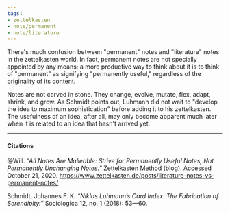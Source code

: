```yaml
---
tags: 
- zettelkasten
- note/permanent
- note/literature
---
```


There's much confusion between "permanent" notes and "literature" notes in the zettelkasten world. In fact, permanent notes are not specially appointed by any means; a more productive way to think about it is to think of "permanent" as signifying "permanently useful," regardless of the originality of its content.

Notes are not carved in stone. They change, evolve, mutate, flex, adapt, shrink, and grow. As Schmidt points out, Luhmann did not wait to "develop the idea to maximum sophistication" before adding it to his zettelkasten. The usefulness of an idea, after all, may only become apparent much later when it is related to an idea that hasn't arrived yet.

---

#### Citations

@Will. _“All Notes Are Malleable: Strive for Permanently Useful Notes, Not Permanently Unchanging Notes.”_ Zettelkasten Method (blog). Accessed October 21, 2020. https://www.zettelkasten.de/posts/literature-notes-vs-permanent-notes/

Schmidt, Johannes F. K. _“Niklas Luhmann’s Card Index: The Fabrication of Serendipity.”_ Sociologica 12, no. 1 (2018): 53—60.